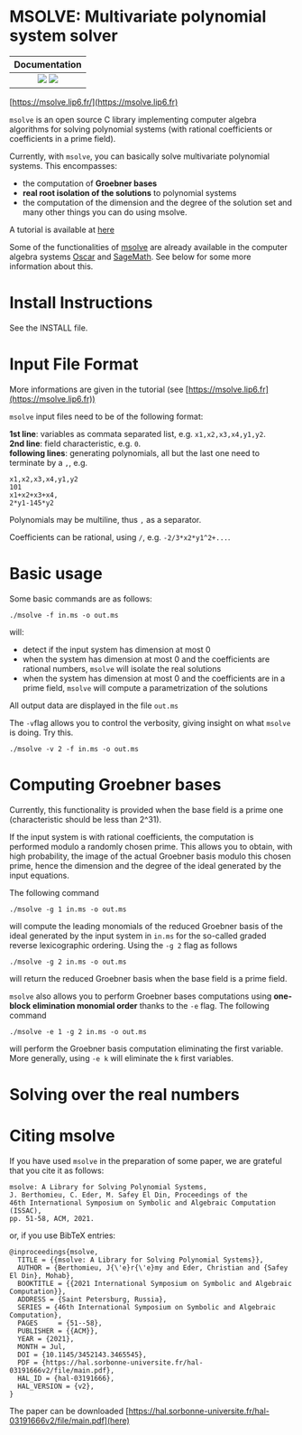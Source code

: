 # MSOLVE: Multivariate polynomial system solver 

| **Documentation**                                                       |
|:-------------------------------------------------------------------------:|
| [![][docs-stable-img]][docs-stable-url] [![][docs-dev-img]][docs-dev-url] |

[https://msolve.lip6.fr/](https://msolve.lip6.fr)

`msolve` is an open source C library implementing computer algebra algorithms 
for solving polynomial systems (with rational coefficients or coefficients in a 
prime field). 

Currently, with `msolve`, you can basically solve multivariate polynomial systems. 
This encompasses: 
* the computation of **Groebner bases** 
* **real root isolation of the solutions** to polynomial systems
* the computation of the dimension and the degree of the solution set
and many other things you can do using msolve.

A tutorial is available at 
[here](https://msolve.lip6.fr/downloads/msolve-tutorial.pdf)

Some of the functionalities of [msolve](https://msolve.lip6.fr) are already available 
in the computer algebra systems [Oscar](https://oscar-system.github.io/Oscar.jl) 
and [SageMath](https://trac.sagemath.org). See below for some more information about 
this.

# Install Instructions

See the INSTALL file.

# Input File Format

More informations are given in the tutorial (see [https://msolve.lip6.fr](https://msolve.lip6.fr))

`msolve` input files need to be of the following format:

**1st line**: variables as commata separated list, e.g. `x1,x2,x3,x4,y1,y2`.<br/>
**2nd line**: field characteristic, e.g. `0`.<br/>
**following lines**: generating polynomials, all but the last one need
to terminate by a `,`, e.g.
```
x1,x2,x3,x4,y1,y2
101
x1+x2+x3+x4,
2*y1-145*y2
```
Polynomials may be multiline, thus `,` as a separator.

Coefficients can be rational, using `/`, e.g. `-2/3*x2*y1^2+...`.

# Basic usage

Some basic commands are as follows:

```
./msolve -f in.ms -o out.ms
```
will:
- detect if the input system has dimension at most 0
- when the system has dimension at most 0 and the coefficients are rational 
numbers, `msolve` will isolate the real solutions
- when the system has dimension at most 0 and the coefficients are in a prime field, 
`msolve` will compute a parametrization of the solutions 

All output data are displayed in the file `out.ms`

The `-v`flag allows you to control the verbosity, giving insight on what `msolve` 
is doing. Try this. 
```
./msolve -v 2 -f in.ms -o out.ms
```

# Computing Groebner bases

Currently, this functionality is provided when the base field is a prime one 
(characteristic should be less than 2^31). 

If the input system is with rational coefficients, the computation is performed 
modulo a randomly chosen prime. 
This allows you to obtain, with high probability, the image of the actual Groebner 
basis modulo this chosen prime, hence the dimension and the degree of the ideal generated 
by the input equations. 

The following command
```
./msolve -g 1 in.ms -o out.ms
```
will compute the leading monomials of the reduced Groebner basis of the ideal 
generated by the input system in `in.ms` for the so-called graded reverse lexicographic ordering. 
Using the `-g 2` flag as follows
```
./msolve -g 2 in.ms -o out.ms
```
will return the reduced Groebner basis when the base field is a prime field.

`msolve` also allows you to perform Groebner bases computations using 
**one-block elimination monomial order**
thanks to the `-e` flag. The following command 
```
./msolve -e 1 -g 2 in.ms -o out.ms
```
will perform the Groebner basis computation eliminating the first variable. 
More generally, using `-e k` will eliminate the `k` first variables. 

# Solving over the real numbers

# Citing msolve

If you have used `msolve` in the preparation of some paper, we are grateful that you 
cite it as follows: 
```
msolve: A Library for Solving Polynomial Systems, 
J. Berthomieu, C. Eder, M. Safey El Din, Proceedings of the  
46th International Symposium on Symbolic and Algebraic Computation (ISSAC), 
pp. 51-58, ACM, 2021.
```
or, if you use BibTeX entries: 
```
@inproceedings{msolve,
  TITLE = {{msolve: A Library for Solving Polynomial Systems}},
  AUTHOR = {Berthomieu, J{\'e}r{\'e}my and Eder, Christian and {Safey El Din}, Mohab},
  BOOKTITLE = {{2021 International Symposium on Symbolic and Algebraic Computation}},
  ADDRESS = {Saint Petersburg, Russia},
  SERIES = {46th International Symposium on Symbolic and Algebraic Computation},
  PAGES     = {51--58},
  PUBLISHER = {{ACM}},  
  YEAR = {2021},
  MONTH = Jul,
  DOI = {10.1145/3452143.3465545},
  PDF = {https://hal.sorbonne-universite.fr/hal-03191666v2/file/main.pdf},
  HAL_ID = {hal-03191666},
  HAL_VERSION = {v2},
}
```
The paper can be downloaded [https://hal.sorbonne-universite.fr/hal-03191666v2/file/main.pdf](here)  

[docs-dev-img]: https://img.shields.io/badge/docs-dev-blue.svg
[docs-dev-url]: https://msolve.lip6.fr/downloads/msolve-tutorial.pdf

[docs-stable-img]: https://img.shields.io/badge/docs-stable-blue.svg
[docs-stable-url]: https://msolve.lip6.fr/downloads/msolve-tutorial.pdf

